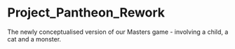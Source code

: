# Project_Pantheon_Rework
The newly conceptualised version of our Masters game - involving a child, a cat and a monster.
